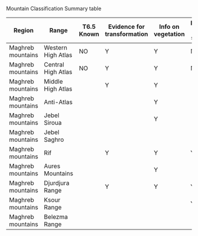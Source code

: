 Mountain Classification Summary table

| Region | Range | T6.5 Known | Evidence for transformation | Info on vegetation | Info on soil | Info on climate | Other ecosystems known |
|--------|-------|------------|-----------------------------|-------------------|--------------|-----------------|------------------------|
| Maghreb mountains | Western High Atlas | NO | Y | Y | NO | Y | Y |
| Maghreb mountains | Central High Atlas | NO | Y | Y | NO | Y | Y |
| Maghreb mountains | Middle High Atlas |  | Y | Y |  |  |  |
| Maghreb mountains | Anti-Atlas |  |  | Y |  | Y |  |
| Maghreb mountains | Jebel Siroua |  |  | Y |  | Y |  |
| Maghreb mountains | Jebel Saghro |  |  |  |  |  | Y |
| Maghreb mountains | Rif |  | Y | Y | Y | Y | Y |
| Maghreb mountains | Aures Mountains |  |  | Y |  | Y | Y |
| Maghreb mountains | Djurdjura Range |  | Y | Y | Y |  | Y |
| Maghreb mountains | Ksour Range |  |  |  | Y |  |  |
| Maghreb mountains | Belezma Range |  |  |  |  |  |  |

